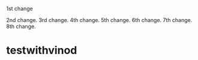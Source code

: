 1st change

2nd change.
3rd change.
4th change.
5th change.
6th change.
7th change.
8th change.
# testwithvinod
